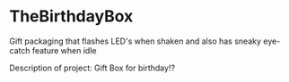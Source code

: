 # TheBirthdayBox
Gift packaging that flashes LED's when shaken and also has sneaky eye-catch feature when idle

Description of project:
 Gift Box for birthday!?
